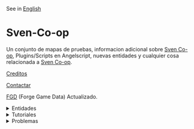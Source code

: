 See in [English](README.md)

# Sven-Co-op

Un conjunto de mapas de pruebas, informacion adicional sobre [Sven Co-op](https://store.steampowered.com/app/225840/Sven_Coop/), Plugins/Scripts en Angelscript, nuevas entidades y cualquier cosa relacionada a [Sven Co-op](https://store.steampowered.com/app/225840/Sven_Coop/).

[Creditos](develop/information/credits_spanish.md)

[Contactar](develop/information/contact_spanish.md)

[FGD](develop/forge%20game%20data/sven-coop.fgd) (Forge Game Data) Actualizado.


<details><summary>Entidades</summary>
<p>

<details><summary>A</summary>
<p>

- [aiscripted_sequence](develop/information/entities/aiscripted_sequence_spanish.md)
- [ambient_generic](develop/information/entities/ambient_spanish.md#ambient_generic)
- [ambient_music](develop/information/entities/ambient_spanish.md#ambient_music)
- [ammo_357](develop/information/entities/ammo_spanish.md#ammo_357)
- [ammo_556](develop/information/entities/ammo_spanish.md#ammo_556)
- [ammo_762](develop/information/entities/ammo_spanish.md#ammo_762)
- [ammo_9mmAR](develop/information/entities/ammo_spanish.md#ammo_9mmAR)
- [ammo_9mmbox](develop/information/entities/ammo_spanish.md#ammo_9mmbox)
- [ammo_9mmclip](develop/information/entities/ammo_spanish.md#ammo_9mmclip)
- [ammo_ARgrenades](develop/information/entities/ammo_spanish.md#ammo_ARgrenades)
- [ammo_buckshot](develop/information/entities/ammo_spanish.md#ammo_buckshot)
- [ammo_crossbow](develop/information/entities/ammo_spanish.md#ammo_crossbow)
- [ammo_custom](develop/information/entities/ammo_spanish.md#ammo_custom)✔️Angelscript
- [ammo_gaussclip](develop/information/entities/ammo_spanish.md#ammo_gaussclip)
- [ammo_rpgclip](develop/information/entities/ammo_spanish.md#ammo_rpgclip)
- [ammo_spore](develop/information/entities/ammo_spanish.md#ammo_spore)
- [ammo_sporeclip](develop/information/entities/ammo_spanish.md#ammo_sporeclip)
- [ammo_uziclip](develop/information/entities/ammo_spanish.md#ammo_uziclip)

</p>
</details>

<details><summary>B</summary>
<p>

- [button_target](develop/information/entities/func_button_spanish.md#button_target)

</p>
</details>

<details><summary>C</summary>
<p>

- [config_classic_mode](develop/information/entities/config_spanish.md#config_classic_mode)✔️Angelscript
- [config_map_cvars](develop/information/entities/config_spanish.md#config_map_cvars)✔️Angelscript
- [config_map_precache](develop/information/entities/config_spanish.md#config_map_precache)✔️Angelscript
- [config_survival_mode](develop/information/entities/config_spanish.md#config_survival_mode)✔️Angelscript
- [custom_precache](develop/information/entities/custom_precache_spanish.md)
- [cycler](develop/information/entities/cycler_spanish.md#cycler)
- [cycler_sprite](develop/information/entities/cycler_spanish.md#cycler_sprite)
- [cycler_weapon](develop/information/entities/cycler_spanish.md#cycler_weapon)
- [cycler_wreckage](develop/information/entities/cycler_spanish.md#cycler_wreckage)

</p>
</details>

<details><summary>E</summary>
<p>

- [env_beam](develop/information/entities/env_beam_spanish.md)
- [env_beverage](develop/information/entities/env_beverage_spanish.md)
- [env_blood](develop/information/entities/env_blood_spanish.md)
- [env_bloodpuddle](develop/information/entities/env_bloodpuddle_spanish.md)✔️Angelscript
- [env_bubbles](develop/information/entities/env_bubbles_spanish.md)
- [env_explosion](develop/information/entities/env_explosion_spanish.md)
- [env_fade](develop/information/entities/env_fade_spanish.md)
- [env_fog](develop/information/entities/env_fog_spanish.md)
- [env_fog_individual](develop/information/entities/env_fog_spanish.md#env_fog_individual)✔️Angelscript
- [env_funnel](develop/information/entities/env_funnel_spanish.md)
- [env_geiger](develop/information/entities/env_geiger_spanish.md)
- [env_global](develop/information/entities/env_global_spanish.md)
- [env_glow](develop/information/entities/env_sprite.md#env_glow)
- [env_laser](develop/information/entities/env_laser_spanish.md)
- [env_message](develop/information/entities/env_message_spanish.md)
- [env_message_custom](develop/information/entities/env_message_spanish.md#angelscript)✔️Angelscript
- [env_render](develop/information/entities/env_render_spanish.md)
- [env_render_gradualy](develop/information/entities/env_render_spanish.md#angelscript)✔️Angelscript
- [env_render_individual](develop/information/entities/env_render_individual_spanish.md)
- [env_sentence](develop/information/entities/env_sentence_spanish.md)
- [env_shake](develop/information/entities/env_shake_spanish.md)
- [env_shooter](develop/information/entities/env_shooter_spanish.md)
- [env_sound](develop/information/entities/env_sound_spanish.md)
- [env_spark](develop/information/entities/env_spark_spanish.md)
- [env_sprite](develop/information/entities/env_sprite_spanish.md)
- [env_spritehud](develop/information/entities/env_spritehud_spanish.md)✔️Angelscript
- [env_spritetrail](develop/information/entities/env_spritetrail_spanish.md)✔️Angelscript
- [env_spritetrain](develop/information/entities/env_spritetrain_spanish.md)
- [env_xenmaker](develop/information/entities/env_xenmaker_spanish.md)

</p>
</details>

<details><summary>F</summary>
<p>

- [func_](develop/information/entities/func__spanish.md)

</p>
</details>

<details><summary>G</summary>
<p>

- [game_](develop/information/entities/func__spanish.md)

</p>
</details>

<details><summary>I</summary>
<p>

- [info_](develop/information/entities/func__spanish.md)

</p>
</details>

<details><summary>L</summary>
<p>

- [light_](develop/information/entities/func__spanish.md)

</p>
</details>

<details><summary>M</summary>
<p>

- [monster_](develop/information/entities/func__spanish.md)

</p>
</details>

<details><summary>O</summary>
<p>

- [op4mortar](develop/information/entities/func__spanish.md)

</p>
</details>

<details><summary>P</summary>
<p>

- [path_](develop/information/entities/func__spanish.md)

</p>
</details>

<details><summary>S</summary>
<p>

- [script_alien_teleport](develop/information/entities/utils_spanish.md#script_alien_teleport)✔️Angelscript
- [script_survival_mode](develop/information/entities/utils_spanish.md#script_survival_mode)✔️Angelscript
- [script_random_value](develop/information/entities/utils_spanish.md#script_random_value)✔️Angelscript
- [script_player_data](develop/information/entities/utils_spanish.md#script_player_data)✔️Angelscript

</p>
</details>

<details><summary>T</summary>
<p>

- [trigger_](develop/information/entities/func__spanish.md)

</p>
</details>

<details><summary>W</summary>
<p>

- [weapon_357](develop/information/entities/weapons_spanish.md#weapon_357)
- [weapon_9mmAR](develop/information/entities/weapons_spanish.md#weapon_9mmar)
- [weapon_9mmhandgun](develop/information/entities/weapons_spanish.md#weapon_9mmhandgun)
- [weapon_crossbow](develop/information/entities/weapons_spanish.md#weapon_crossbow)
- [weapon_crowbar](develop/information/entities/weapons_spanish.md#weapon_crowbar)
- [weapon_displacer](develop/information/entities/weapons_spanish.md#weapon_displacer)
- [weapon_eagle](develop/information/entities/weapons_spanish.md#weapon_eagle)
- [weapon_egon](develop/information/entities/weapons_spanish.md#weapon_egon)
- [weapon_gauss](develop/information/entities/weapons_spanish.md#weapon_gauss)
- [weapon_grapple](develop/information/entities/weapons_spanish.md#weapon_grapple)
- [weapon_handgrenade](develop/information/entities/weapons_spanish.md#weapon_handgrenade)
- [weapon_hornetgun](develop/information/entities/weapons_spanish.md#weapon_hornetgun)
- [weapon_m16](develop/information/entities/weapons_spanish.md#weapon_m16)
- [weapon_m249](develop/information/entities/weapons_spanish.md#weapon_m249)
- [weapon_medkit](develop/information/entities/weapons_spanish.md#weapon_medkit)
- [weapon_minigun](develop/information/entities/weapons_spanish.md#weapon_minigun)
- [weapon_pipewrench](develop/information/entities/weapons_spanish.md#weapon_pipewrench)
- [weapon_rpg](develop/information/entities/weapons_spanish.md#weapon_rpg)
- [weapon_satchel](develop/information/entities/weapons_spanish.md#weapon_satchel)
- [weapon_shockrifle](develop/information/entities/weapons_spanish.md#weapon_shockrifle)
- [weapon_shotgun](develop/information/entities/weapons_spanish.md#weapon_shotgun)
- [weapon_snark](develop/information/entities/weapons_spanish.md#weapon_snark)
- [weapon_sniperrifle](develop/information/entities/weapons_spanish.md#weapon_sniperrifle)
- [weapon_sporelauncher](develop/information/entities/weapons_spanish.md#weapon_sniperrifle)
- [weapon_tripmine](develop/information/entities/weapons_spanish.md#weapon_tripmine)
- [weapon_uzi](develop/information/entities/weapons_spanish.md#weapon_uzi)
- [weapon_uziakimbo](develop/information/entities/weapons_spanish.md#weapon_uziakimbo)

</p>
</details>

</p>
</details>

<details><summary>Tutoriales</summary>
<p>

- [Daños y vidas](develop/information/issues/skill_spanish.md)
- [Reemplazar sonidos](develop/information/issues/gsr_spanish.md)
- [Variables de consola](develop/information/issues/cfg_spanish.md)

</p>
</details>


<details><summary>Problemas</summary>
<p>

- [Sonidos Irremplazables](develop/information/issues/unreplaceable_sounds_spanish.md)

</p>
</details>
